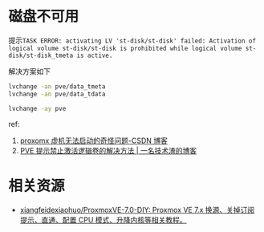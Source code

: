# 磁盘不可用

提示`TASK ERROR: activating LV 'st-disk/st-disk' failed: Activation of logical volume st-disk/st-disk is prohibited while logical volume st-disk/st-disk_tmeta is active.`

解决方案如下

```bash
lvchange -an pve/data_tmeta  
lvchange -an pve/data_tdata

lvchange -ay pve
```

ref:
1. [proxomx 虚机无法启动的奇怪问题-CSDN 博客](https://blog.csdn.net/feitianyul/article/details/125417765)
2. [PVE 提示禁止激活逻辑卷的解决方法 | 一名技术渣的博客](https://blog.rootwhois.cn/archives/pve-ti-shi-jin-zhi-ji-huo-luo-ji-juan-de-jie-jue-fang-fa.html)

# 相关资源

- [xiangfeidexiaohuo/ProxmoxVE-7.0-DIY: Proxmox VE 7.x 换源、关掉订阅提示、直通、配置 CPU 模式、升降内核等相关教程。](https://github.com/xiangfeidexiaohuo/ProxmoxVE-7.0-DIY)

